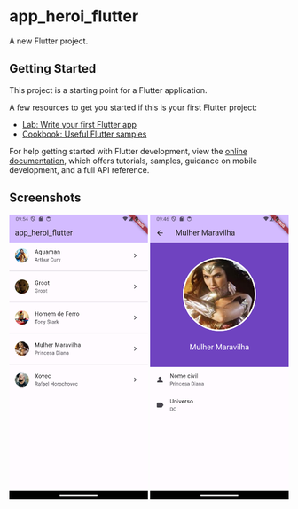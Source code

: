 # app_heroi_flutter

A new Flutter project.

## Getting Started

This project is a starting point for a Flutter application.

A few resources to get you started if this is your first Flutter project:

- [Lab: Write your first Flutter app](https://docs.flutter.dev/get-started/codelab)
- [Cookbook: Useful Flutter samples](https://docs.flutter.dev/cookbook)

For help getting started with Flutter development, view the
[online documentation](https://docs.flutter.dev/), which offers tutorials,
samples, guidance on mobile development, and a full API reference.

## Screenshots
<img src="https://github.com/rlhorochovec/app_heroi_flutter/blob/develop/screenshots/hero_list.png" width="250" /> <img src="https://github.com/rlhorochovec/app_heroi_flutter/blob/develop/screenshots/hero_detail.png" width="250" />